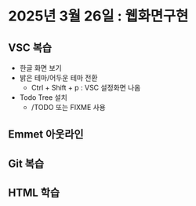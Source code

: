 # 2025년 3월 26일 : 웹화면구현
## VSC 복습
- 한글 화면 보기
- 밝은 테마/어두운 테마 전환
    - Ctrl + Shift + p : VSC 설정화면 나옴
- Todo Tree 설치
    - /TODO 또는 FIXME 사용

## Emmet 아웃라인

## Git 복습

## HTML 학습